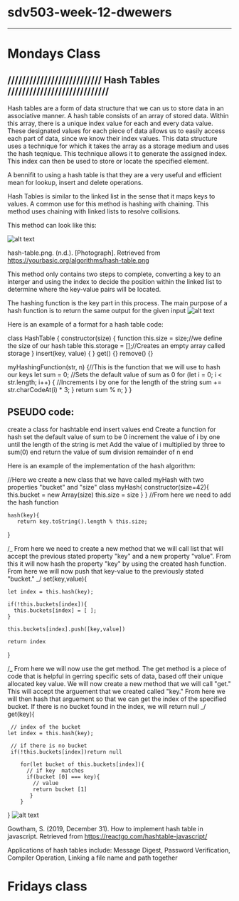 # sdv503-week-12-dwewers 

---
# Mondays Class
## ////////////////////////// Hash Tables ////////////////////////////
Hash tables are a form of data structure that we can us to store data in an associative manner.
A hash table consists of an array of stored data. Within this array, there is a unique index value
for each and every data value. These designated values for each piece of data allows us to easily access
each part of data, since we know their index values. This data structure uses a technique for which it takes
the array as a storage medium and uses the hash teqnique. This technique allows it to generate the assigned
index. This index can then be used to store or locate the specified element.

A bennifit to using a hash table is that they are a very useful and efficient mean for lookup, insert and delete
operations.

Hash Tables is similar to the linked list in the sense that it maps keys to values. A common use for this method is
hashing with chaining. This method uses chaining with linked lists to resolve collisions.

This method can look like this:

![alt text][diagram1]

[diagram1]: https://yourbasic.org/algorithms/hash-table.png "diagram1"

hash-table.png. (n.d.). [Photograph]. Retrieved from https://yourbasic.org/algorithms/hash-table.png

This method only contains two steps to complete, converting a key to an interger and using the index to decide
the position within the linked list to determine where the key-value pairs will be located.
  
The hashing function is the key part in this process. The main purpose of a hash function is to return the same output for the given input
![alt text][diagram2]

[diagram2]: https://gblobscdn.gitbook.com/assets%2F-M0tzdQoYXoPhCiqfqxs%2F-M7Y_5joCQkAp5eT8QA3%2F-M7YbWY9D-3kXbAetNJ5%2FScreen%20Shot%202020-05-18%20at%205.10.45%20AM.png?alt=media&token=e44fee37-a2b9-41ae-8777-246028af8d87 "diagram2"

Here is an example of a format for a hash table code:

class HashTable {
    constructor(size) {
        function
    this.size = size;//we define the size of our hash table
this.storage = [];//Creates an empty array called storage
}
    insert(key, value) { }
        get() {}
            remove() {}

myHashingFunction(str, n) {//This is the function that we will use to hash our keys
    let sum = 0; //Sets the default value of sum as 0
        for (let i = 0; i < str.length; i++) { //Increments i by one for the length of the string
sum += str.charCodeAt(i) \* 3;
}
        return sum % n;
    }
}

## PSEUDO code:
create a class for hashtable
end
insert values
end
Create a function for hash
set the default value of sum to be 0
increment the value of i by one until the length of the string is met
Add the value of i multiplied by three to sum(0)
end
return the value of sum division remainder of n
end

Here is an example of the implementation of the hash algorithm:

//Here we create a new class that we have called myHash with two properties "bucket" and "size"
class myHash{
constructor(size=42){
this.bucket = new Array(size)
this.size = size
}
}
//From here we need to add the hash function

    hash(key){
       return key.toString().length % this.size;

}

/_
From here we need to create a new method that we will call list that will accept the previous stated
property "key" and a new property "value". From this it will now hash the property "key" by using the
created hash function. From here we will now push that key-value to the previously stated "bucket."
_/
set(key,value){

    let index = this.hash(key);

    if(!this.buckets[index]){
      this.buckets[index] = [ ];
    }

    this.buckets[index].push([key,value])

    return index

}

/_
From here we will now use the get method. The get method is a piece of code that is helpful in gerring specific
sets of data, based off their unique allocated key value. We will now create a new method that we will call "get."
This will accept the arguement that we created called "key." From here we will then hash that arguement so that we can
get the index of the specified bucket. If there is no bucket found in the index, we will return null
_/
get(key){

     // index of the bucket
    let index = this.hash(key);

     // if there is no bucket
     if(!this.buckets[index])return null

        for(let bucket of this.buckets[index]){
          // if key  matches
          if(bucket [0] === key){
            // value
            return bucket [1]
           }
        }

}
![alt text][diagram3]

[diagram3]: https://reactgo.com/static/da923364e6f09497c068bb9f8a591dbe/36727/seperate-chaining.png "diagram3"

Gowtham, S. (2019, December 31). How to implement hash table in javascript. Retrieved from https://reactgo.com/hashtable-javascript/

Applications of hash tables include:
Message Digest,
Password Verification,
Compiler Operation,
Linking a file name and path together


# Fridays class

